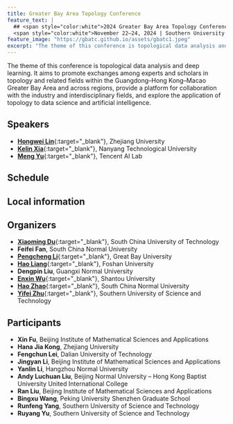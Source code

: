 ```yaml
---
title: Greater Bay Area Topology Conference
feature_text: |
  ## <span style="color:white">2024 Greater Bay Area Topology Conference: Topological data analysis and deep learning</span>
  <span style="color:white">November 22–24, 2024 | Southern University of Science and Technology | Shenzhen</span>
feature_image: "https://gbatc.github.io/assets/gbatc1.jpeg"
excerpt: "The theme of this conference is topological data analysis and deep learning. It aims to promote exchanges among experts and scholars in topology and related fields within the Guangdong–Hong Kong–Macao Greater Bay Area and across regions, provide a platform for collaboration with the industry and interdisciplinary fields, and explore the application of topology to data science and artificial intelligence."
---
```


The theme of this conference is topological data analysis and deep learning. It aims to promote exchanges among experts and scholars in topology and related fields within the Guangdong–Hong Kong–Macao Greater Bay Area and across regions, provide a platform for collaboration with the industry and interdisciplinary fields, and explore the application of topology to data science and artificial intelligence.

## <a name="speakers"></a>Speakers

- [**Hongwei Lin**](https://person.zju.edu.cn/hwlin){:target="_blank"}, Zhejiang University
- [**Kelin Xia**](https://personal.ntu.edu.sg/xiakelin/){:target="_blank"}, Nanyang Technological University
- [**Meng Yu**](https://raymond-myu.github.io/){:target="_blank"}, Tencent AI Lab

## <a name="schedule"></a>Schedule



## <a name="local"></a>Local information



## <a name="organizers"></a>Organizers

- [**Xiaoming Du**](http://www2.scut.edu.cn/math/2017/1229/c14638a318362/page.htm){:target="_blank"}, South China University of Technology
- **Feifei Fan**, South China Normal University
- [**Pengcheng Li**](https://lipcaty.github.io/){:target="_blank"}, Great Bay University
- [**Hao Liang**](https://www.fosu.edu.cn/math/szdw/shuxuexi/19211.html){:target="_blank"}, Foshan University
- **Dengpin Liu**, Guangxi Normal University
- [**Enxin Wu**](https://math.stu.edu.cn/jsdw/zrjs/wex.htm){:target="_blank"}, Shantou University
- [**Hao Zhao**](https://user.scnu.edu.cn/profile/index/user.html?site=maths&uid=9724){:target="_blank"}, South China Normal University
- [**Yifei Zhu**](https://faculty.sustech.edu.cn/zhuyf/){:target="_blank"}, Southern University of Science and Technology



## <a name="participants"></a>Participants

- **Xin Fu**, Beijing Institute of Mathematical Sciences and Applications
- **Hana Jia Kong**, Zhejiang University
- **Fengchun Lei**, Dalian University of Technology
- **Jingyan Li**, Beijing Institute of Mathematical Sciences and Applications
- **Yanlin Li**, Hangzhou Normal University
- **Andy Luchuan Liu**, Beijing Normal University – Hong Kong Baptist University United International College
- **Ran Liu**, Beijing Institute of Mathematical Sciences and Applications
- **Bingxu Wang**, Peking University Shenzhen Graduate School
- **Runfeng Yang**, Southern University of Science and Technology
- **Ruyang Yu**, Southern University of Science and Technology
